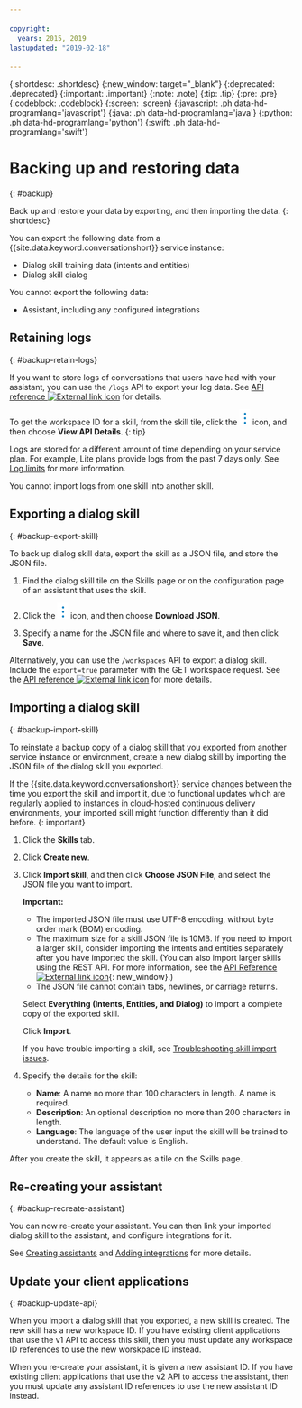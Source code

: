 ```yaml
---

copyright:
  years: 2015, 2019
lastupdated: "2019-02-18"

---
```


{:shortdesc: .shortdesc}
{:new_window: target="_blank"}
{:deprecated: .deprecated}
{:important: .important}
{:note: .note}
{:tip: .tip}
{:pre: .pre}
{:codeblock: .codeblock}
{:screen: .screen}
{:javascript: .ph data-hd-programlang='javascript'}
{:java: .ph data-hd-programlang='java'}
{:python: .ph data-hd-programlang='python'}
{:swift: .ph data-hd-programlang='swift'}

# Backing up and restoring data
{: #backup}

Back up and restore your data by exporting, and then importing the data.
{: shortdesc}

You can export the following data from a {{site.data.keyword.conversationshort}} service instance:

- Dialog skill training data (intents and entities)
- Dialog skill dialog

You cannot export the following data:

<!--- Search skill -->
- Assistant, including any configured integrations

## Retaining logs
{: #backup-retain-logs}

If you want to store logs of conversations that users have had with your assistant, you can use the `/logs` API to export your log data. See [API reference ![External link icon](../../icons/launch-glyph.svg "External link icon")](https://cloud.ibm.com/apidocs/assistant#list-log-events-in-a-workspace) for details.

To get the workspace ID for a skill, from the skill tile, click the ![open and close list of options](images/kabob-beta.png) icon, and then choose **View API Details**.
{: tip}

Logs are stored for a different amount of time depending on your service plan. For example, Lite plans provide logs from the past 7 days only. See [Log limits](/docs/services/assistant/logs.html#logs-limits) for more information.

You cannot import logs from one skill into another skill.

## Exporting a dialog skill
{: #backup-export-skill}

To back up dialog skill data, export the skill as a JSON file, and store the JSON file.

1.  Find the dialog skill tile on the Skills page or on the configuration page of an assistant that uses the skill.

1.  Click the ![open and close list of options](images/kabob-beta.png) icon, and then choose **Download JSON**.

1.  Specify a name for the JSON file and where to save it, and then click **Save**.

Alternatively, you can use the `/workspaces` API to export a dialog skill. Include the `export=true` parameter with the GET workspace request. See the [API reference ![External link icon](../../icons/launch-glyph.svg "External link icon")](https://cloud.ibm.com/apidocs/assistant#get-information-about-a-workspace) for more details.

## Importing a dialog skill
{: #backup-import-skill}

To reinstate a backup copy of a dialog skill that you exported from another service instance or environment, create a new dialog skill by importing the JSON file of the dialog skill you exported.

If the {{site.data.keyword.conversationshort}} service changes between the time you export the skill and import it, due to functional updates which are regularly applied to instances in cloud-hosted continuous delivery environments, your imported skill might function differently than it did before.
{: important}

1.  Click the **Skills** tab.

1.  Click **Create new**.

1.  Click **Import skill**, and then click **Choose JSON File**, and select the JSON file you want to import.

    **Important:**

    - The imported JSON file must use UTF-8 encoding, without byte order mark (BOM) encoding.
    - The maximum size for a skill JSON file is 10MB. If you need to import a larger skill, consider importing the intents and entities separately after you have imported the skill. (You can also import larger skills using the REST API. For more information, see the [API Reference ![External link icon](../../icons/launch-glyph.svg "External link icon")](https://cloud.ibm.com/apidocs/assistant#create-workspace){: new_window}.)
    - The JSON file cannot contain tabs, newlines, or carriage returns.

    Select **Everything (Intents, Entities, and Dialog)** to import a complete copy of the exported skill.

    Click **Import**.

    If you have trouble importing a skill, see [Troubleshooting skill import issues](/docs/services/assistant/skill-add.html#skill-add-import-errors).

1.  Specify the details for the skill:

    - **Name**: A name no more than 100 characters in length. A name is required.
    - **Description**: An optional description no more than 200 characters in length.
    - **Language**: The language of the user input the skill will be trained to understand. The default value is English.

After you create the skill, it appears as a tile on the Skills page.

## Re-creating your assistant
{: #backup-recreate-assistant}

You can now re-create your assistant. You can then link your imported dialog skill to the assistant, and configure integrations for it.

See [Creating assistants](/docs/services/assistant/assistant-add.html) and [Adding integrations](/docs/services/assistant/deploy-integration-add.html#deploy-integration-add-task) for more details.

## Update your client applications
{: #backup-update-api}

When you import a dialog skill that you exported, a new skill is created. The new skill has a new workspace ID. If you have existing client applications that use the v1 API to access this skill, then you must update any workspace ID references to use the new worskpace ID instead.

When you re-create your assistant, it is given a new assistant ID. If you have existing client applications that use the v2 API to access the assistant, then you must update any assistant ID references to use the new assistant ID instead.
